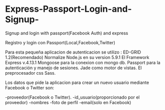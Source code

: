 # Express-Passport-Login-and-Signup-
Signup and login with passport(Facebook Auth) and express


Registro y login con Passport(Local,Facebook,Twitter)

Para esta pequeña aplicacion de autenticacion se utilizo :
ED-GRID 1.2(Recomendado)
Normalize
Node.js en su version 5.9.1
El Framework Express v.4.13.1
Mongoose para la conexion con mongo db.
Passport para la autenticación y manejo de sesiones.
Jade como motor de vistas.
El preprocesador css Sass.


Los datos que pide la aplicacion para crear un nuevo usuario mediante Facebook o Twitter son:

-proveedor(Facebook o Twitter).
-id_usuario(proporcionado por el proveedor)
-nombres
-foto de perfil
-email(solo en Facebook)




